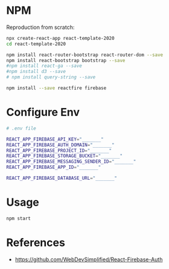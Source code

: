 

# NPM

Reproduction from scratch:

```sh
npx create-react-app react-template-2020
cd react-template-2020
```

```sh
npm install react-router-bootstrap react-router-dom --save
npm install react-bootstrap bootstrap --save
#npm install react-ga --save
#npm install d3 --save
# npm install query-string --save

npm install --save reactfire firebase
```

# Configure Env

```sh
# .env file

REACT_APP_FIREBASE_API_KEY="_______"
REACT_APP_FIREBASE_AUTH_DOMAIN="_______"
REACT_APP_FIREBASE_PROJECT_ID="_______"
REACT_APP_FIREBASE_STORAGE_BUCKET="_______"
REACT_APP_FIREBASE_MESSAGING_SENDER_ID="_______"
REACT_APP_FIREBASE_APP_ID="_______"

REACT_APP_FIREBASE_DATABASE_URL="_______"
```

# Usage

```sh
npm start
```



# References

  + https://github.com/WebDevSimplified/React-Firebase-Auth

